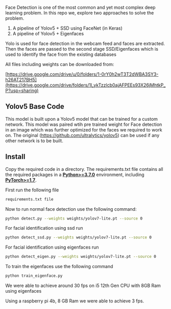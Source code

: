 Face Detection is one of the most common and yet most complex deep
learning problem. 
In this repo we, explore two approaches to solve the problem. 
1. A pipeline of Yolov5 + SSD using FaceNet (in Keras)
2. A pipeline of Yolov5 +  Eigenfaces

Yolo is used for face detection in the webcam feed and faces are extracted. 
Then the faces are passed to the second stage SSD/Eigenfaces which is used 
to identify the face from the existing databases

All files including weights can be downloaded from:

[https://drive.google.com/drive/u/0/folders/1-0rY0h2wT3T2dWBA3SY3-h26AT217BH5](https://drive.google.com/drive/folders/1l_ykTzzlcb0ajAFPEEs93X26jMhtkP_P?usp=sharing)

## Yolov5 Base Code
This model is built upon a Yolov5 model that can be trained for a custom
network. This model was paired wtih pre trained weight for Face
detection in an image which was further optimized for the faces we
required to work on. The original (https://github.com/ultralytics/yolov5) can be used if any other
network is to be built.

## Install
Copy the required code in a directory. The requirements.txt file
contains all the required packages in a
[**Python\>=3.7.0**](https://www.python.org/) environment, including
[**PyTorch\>=1.7**](https://pytorch.org/get-started/locally/).

First run the following file
   ```sh
  requirements.txt file
   ```

Now to run normal face detection use the following command:
   ```sh
  python detect.py --weights weights/yolov7-lite.pt --source 0
   ```

For facial identification using ssd run
   ```sh
  python detect_ssd.py --weights weights/yolov7-lite.pt --source 0
   ```

For facial identification using eigenfaces run
   ```sh
  python detect_eigen.py --weights weights/yolov7-lite.pt --source 0
   ```

To train the eigenfaces use the following command
   ```sh
  python train_eigenface.py
   ```

We were able to achieve around 30 fps on i5 12th Gen CPU with 8GB Ram using eigenfaces

Using a raspberry pi 4b, 8 GB Ram we were able to achieve 3 fps.


